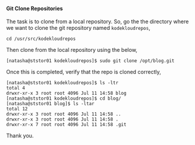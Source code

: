 #### Git Clone Repositories

The task is to clone from a local repository. So, go the the directory where we want to clone the git repository named `kodekloudrepos`,

    cd /usr/src/kodekloudrepos 

Then clone from the local repository using the below,

    [natasha@ststor01 kodekloudrepos]$ sudo git clone /opt/blog.git

Once this is completed, verify that the repo is cloned correctly, 

    [natasha@ststor01 kodekloudrepos]$ ls -ltr
    total 4
    drwxr-xr-x 3 root root 4096 Jul 11 14:58 blog
    [natasha@ststor01 kodekloudrepos]$ cd blog/
    [natasha@ststor01 blog]$ ls -ltar
    total 12
    drwxr-xr-x 3 root root 4096 Jul 11 14:58 ..
    drwxr-xr-x 3 root root 4096 Jul 11 14:58 .
    drwxr-xr-x 7 root root 4096 Jul 11 14:58 .git

Thank you.
